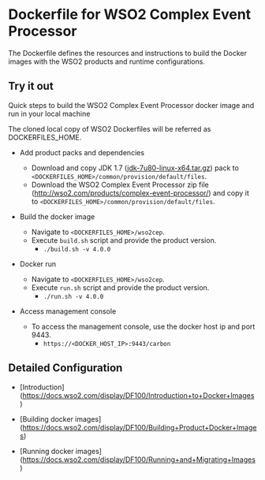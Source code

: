 # Dockerfile for WSO2 Complex Event Processor #
The Dockerfile defines the resources and instructions to build the Docker images with the WSO2 products and runtime configurations.

## Try it out
Quick steps to build the WSO2 Complex Event Processor docker image and run in your local machine

The cloned local copy of WSO2 Dockerfiles will be referred as DOCKERFILES_HOME.

* Add product packs and dependencies
    - Download and copy JDK 1.7 ([jdk-7u80-linux-x64.tar.gz](http://www.oracle.com/technetwork/java/javase/downloads/jdk7-downloads-1880260.html)) pack to `<DOCKERFILES_HOME>/common/provision/default/files`.
    - Download the WSO2 Complex Event Processor zip file (http://wso2.com/products/complex-event-processor/) and copy it to `<DOCKERFILES_HOME>/common/provision/default/files`.

* Build the docker image
    - Navigate to `<DOCKERFILES_HOME>/wso2cep`.
    - Execute `build.sh` script and provide the product version.
        + `./build.sh -v 4.0.0`

* Docker run
    - Navigate to `<DOCKERFILES_HOME>/wso2cep`.
    - Execute `run.sh` script and provide the product version.
        + `./run.sh -v 4.0.0`

* Access management console
    -  To access the management console, use the docker host ip and port 9443.
        + `https://<DOCKER_HOST_IP>:9443/carbon`

## Detailed Configuration

* [Introduction] (https://docs.wso2.com/display/DF100/Introduction+to+Docker+Images)

* [Building docker images] (https://docs.wso2.com/display/DF100/Building+Product+Docker+Images)

* [Running docker images] (https://docs.wso2.com/display/DF100/Running+and+Migrating+Images)
